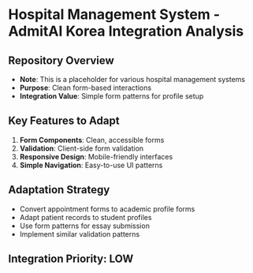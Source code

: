 # Hospital Management System - AdmitAI Korea Integration Analysis

## Repository Overview
- **Note**: This is a placeholder for various hospital management systems
- **Purpose**: Clean form-based interactions
- **Integration Value**: Simple form patterns for profile setup

## Key Features to Adapt
1. **Form Components**: Clean, accessible forms
2. **Validation**: Client-side form validation
3. **Responsive Design**: Mobile-friendly interfaces
4. **Simple Navigation**: Easy-to-use UI patterns

## Adaptation Strategy
- Convert appointment forms to academic profile forms
- Adapt patient records to student profiles
- Use form patterns for essay submission
- Implement similar validation patterns

## Integration Priority: LOW
